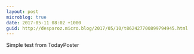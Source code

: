 ```yaml
---
layout: post
microblog: true
date: 2017-05-11 08:02 +1000
guid: http://desparoz.micro.blog/2017/05/10/t862427700899794945.html
---
```

Simple test from TodayPoster
